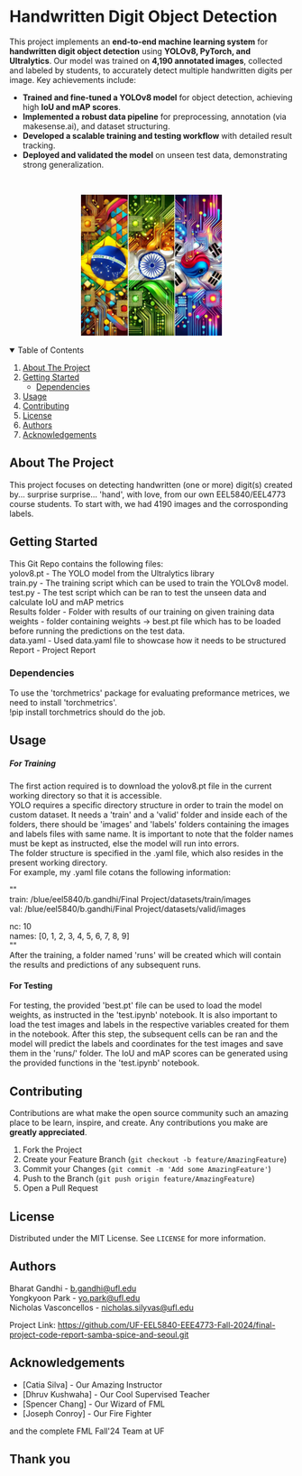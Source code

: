 <!-- SUMMARY -->
# Handwritten Digit Object Detection  

This project implements an **end-to-end machine learning system** for **handwritten digit object detection** using **YOLOv8, PyTorch, and Ultralytics**. Our model was trained on **4,190 annotated images**, collected and labeled by students, to accurately detect multiple handwritten digits per image. Key achievements include:  
- **Trained and fine-tuned a YOLOv8 model** for object detection, achieving high **IoU and mAP scores**.  
- **Implemented a robust data pipeline** for preprocessing, annotation (via makesense.ai), and dataset structuring.  
- **Developed a scalable training and testing workflow** with detailed result tracking.  
- **Deployed and validated the model** on unseen test data, demonstrating strong generalization.  


<!-- PROJECT LOGO -->
<br />
<p align="center">
  <img src="Final Project Submission/images/sss.jpeg" alt="Logo" width="250" height="250">
</p>


<!-- TABLE OF CONTENTS -->
<details open="open">
  <summary>Table of Contents</summary>
  <ol>
    <li>
      <a href="#about-the-project">About The Project</a>
    </li>
    <li>
      <a href="#getting-started">Getting Started</a>
      <ul>
        <li><a href="#dependencies">Dependencies</a></li>
      </ul>
    </li>
    <li><a href="#usage">Usage</a></li>
    <li><a href="#contributing">Contributing</a></li>
    <li><a href="#license">License</a></li>
    <li><a href="#authors">Authors</a></li>
    <li><a href="#acknowledgements">Acknowledgements</a></li>
  </ol>
</details>



<!-- ABOUT THE PROJECT -->
## About The Project

This project focuses on detecting handwritten (one or more) digit(s) created by... surprise surprise... 'hand', with love, from our own EEL5840/EEL4773 course students. To start with, we had 4190 images and the corrosponding labels.

<!-- GETTING STARTED -->
## Getting Started

This Git Repo contains the following files:  
yolov8.pt - The YOLO model from the Ultralytics library  
train.py - The training script which can be used to train the YOLOv8 model.  
test.py - The test script which can be ran to test the unseen data and calculate IoU and mAP metrics  
Results folder - Folder with results of our training on given training data  
weights - folder containing weights -> best.pt file which has to be loaded before running the predictions on the test data.  
data.yaml - Used data.yaml file to showcase how it needs to be structured  
Report - Project Report

### Dependencies

To use the 'torchmetrics' package for evaluating preformance metrices, we need to install 'torchmetrics'.  
!pip install torchmetrics should do the job.

<!-- USAGE EXAMPLES -->
## Usage
##### For Training
The first action required is to download the yolov8.pt file in the current working directory so that it is accessible.  
YOLO requires a specific directory structure in order to train the model on custom dataset. It needs a 'train' and a 'valid' folder and inside each of the folders, there should be 'images' and 'labels' folders containing the images and labels files with same name. It is important to note that the folder names must be kept as instructed, else the model will run into errors.  
The folder structure is specified in the .yaml file, which also resides in the present working directory.  
For example, my .yaml file cotans the following information:  
  
""  
train: /blue/eel5840/b.gandhi/Final Project/datasets/train/images  
val: /blue/eel5840/b.gandhi/Final Project/datasets/valid/images

nc: 10  
names: [0, 1, 2, 3, 4, 5, 6, 7, 8, 9]  
""  
After the training, a folder named 'runs' will be created which will contain the results and predictions of any subsequent runs.  
  
#### For Testing
For testing, the provided 'best.pt' file can be used to load the model weights, as instructed in the 'test.ipynb' notebook. It is also important to load the test images and labels in the respective variables created for them in the notebook. After this step, the subsequent cells can be ran and the model will predict the labels and coordinates for the test images and save them in the 'runs/' folder. The IoU and mAP scores can be generated using the provided functions in the 'test.ipynb' notebook.


<!-- CONTRIBUTING -->
## Contributing

Contributions are what make the open source community such an amazing place to be learn, inspire, and create. Any contributions you make are **greatly appreciated**.

1. Fork the Project
2. Create your Feature Branch (`git checkout -b feature/AmazingFeature`)
3. Commit your Changes (`git commit -m 'Add some AmazingFeature'`)
4. Push to the Branch (`git push origin feature/AmazingFeature`)
5. Open a Pull Request


<!-- LICENSE -->
## License

Distributed under the MIT License. See `LICENSE` for more information.


<!-- Authors -->
## Authors

Bharat Gandhi - b.gandhi@ufl.edu  
Yongkyoon Park - yo.park@ufl.edu  
Nicholas Vasconcellos - nicholas.silyvas@ufl.edu

Project Link: https://github.com/UF-EEL5840-EEE4773-Fall-2024/final-project-code-report-samba-spice-and-seoul.git


<!-- ACKNOWLEDGEMENTS -->
## Acknowledgements

* [Catia Silva] - Our Amazing Instructor
* [Dhruv Kushwaha] - Our Cool Supervised Teacher
* [Spencer Chang] - Our Wizard of FML
* [Joseph Conroy] - Our Fire Fighter  

and the complete FML Fall'24 Team at UF

## Thank you
